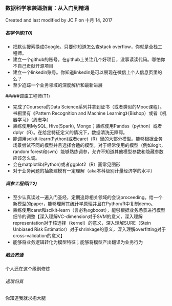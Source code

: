 ### 数据科学家装逼指南：从入门到精通
Created and last modified by JC.F on 十月 14, 2017

##### 初学乍练(T0)
* 把默认搜索换成Google。只要你知道怎么查stack overflow，你就是全栈工程师。
* 建立一个github的账号。在github上关注几个好项目，没事读读代码。哪怕你不自己贡献开源项目
* 建立一个linkedin账号。你知道linkedin是可以展现在微信上个人信息页里的么？
* 至少追踪一个业务领域的深度解析和最新进展

#####调库工程师(T1)

* 完成了Coursera的Data Science系列并拿到证书（或者类似的Mooc课程）。书橱里有《Pattern Recognition and Machine Learning》（Bishop）或者《机器学习》（周志华）
* 熟练使用MySQL, Hive(Spark), Mongo；熟练使用Pandas（python）或者dplyr（R）。在给定特征定义的情况下，数据清洗无障碍。
* 能调用scikit-learn(Python)或者caret（R）里的大部分模型。能够根据业务场景尝试不同的模型并且选择合适的模型。对于经常使用的模型（例如logit，random forest和svm）能够熟练调参，允许不知道其他模型参数和隐藏参数应该怎么调。
* 会在matplotlib(Python)或者ggplot2（R）画常见图形
* 对于业务问题的抽象建模有一定理解（aka本科级别计量经济学的水平）

##### 调参工程师(T2)

* 至少认真读过一遍入门圣经，定期追踪相关领域的会议proceeding。给一个新模型的paper，能够理解其统计学原理并且在Python/R中复制demo。
* 熟练使用caret和scikit-learn（言必称xgboost），能够根据业务场景进行模型细节的调整【深入理解VC-dimension对于SVM的意义，深入理解representation对于核选择（kernel）的意义，深入理解SURE（Stein Unbiased Risk Estimatior）对于shrinkage的意义，深入理解overfitting对于cross-validation的意义】
* 能够将业务逻辑转化为模型特征；能够将模型产出翻译为业务行为
 
##### 融会贯通

个人还在这个级别修炼

###### 返璞归真

你知道我就求抱大腿